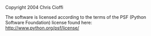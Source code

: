 Copyright 2004 Chris Cioffi

The software is licensed according to the terms of the PSF (Python Software Foundation) license found here: http://www.python.org/psf/license/